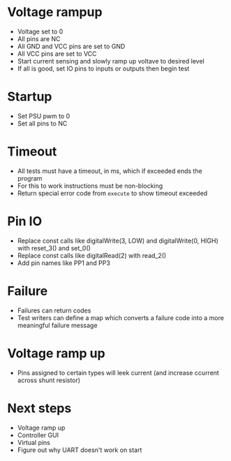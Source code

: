 # Voltage rampup

 - Voltage set to 0
 - All pins are NC
 - All GND and VCC pins are set to GND
 - All VCC pins are set to VCC
 - Start current sensing and slowly ramp up voltave to desired level
 - If all is good, set IO pins to inputs or outputs then begin test

# Startup

 - Set PSU pwm to 0
 - Set all pins to NC

# Timeout

 - All tests must have a timeout, in ms, which if exceeded ends the program
 - For this to work instructions must be non-blocking
 - Return special error code from `execute` to show timeout exceeded

# Pin IO

 - Replace const calls like digitalWrite(3, LOW) and digitalWrite(0, HIGH) with reset_3() and set_0()
 - Replace const calls like digitalRead(2) with read_2()
 - Add pin names like PP1 and PP3

# Failure

 - Failures can return codes
 - Test writers can define a map which converts a failure code into a more meaningful failure message

# Voltage ramp up

 - Pins assigned to certain types will leek current (and increase ccurrent across shunt resistor)

# Next steps

- Voltage ramp up
- Controller GUI
- Virtual pins
- Figure out why UART doesn't work on start